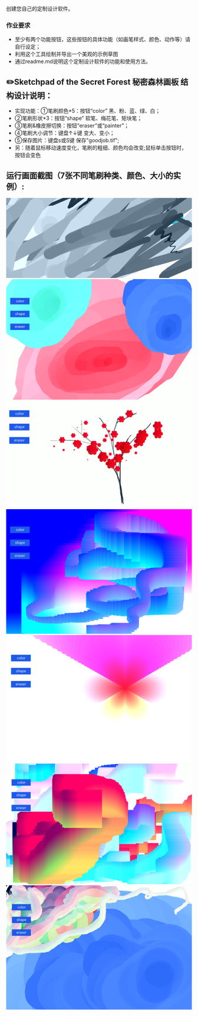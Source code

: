 创建您自己的定制设计软件。

### 作业要求

- 至少有两个功能按钮，这些按钮的具体功能（如画笔样式、颜色、动作等）请自行设定；
- 利用这个工具绘制并导出一个美观的示例草图
- 通过readme.md说明这个定制设计软件的功能和使用方法。

✏️Sketchpad of the Secret Forest 秘密森林画板
结构设计说明：  
-----------------
 - 实现功能：①笔刷颜色*5：按钮“color”  黑、粉、蓝、绿、白；
 - ②笔刷形状*3：按钮“shape”  软笔、梅花笔、矩块笔；
 - ③笔刷&橡皮擦切换：按钮“eraser”或“painter”；  
 - ④笔刷大小调节：键盘↑↓键 变大、变小；
 - ⑤保存图片：键盘s或S键 保存"goodjob.tif";
 - 另：随着鼠标移动速度变化，笔刷的粗细、颜色均会改变;鼠标单击按钮时，按钮会变色
  
运行画面截图（7张不同笔刷种类、颜色、大小的实例）:  
-----------------
![image](https://github.com/jojojolynn/520432910003-JIANG-YILIN/blob/main/img_readme/4.1.png)
![image](https://github.com/jojojolynn/520432910003-JIANG-YILIN/blob/main/img_readme/4.2.png)
![image](https://github.com/jojojolynn/520432910003-JIANG-YILIN/blob/main/img_readme/4.3.png)
![image](https://github.com/jojojolynn/520432910003-JIANG-YILIN/blob/main/img_readme/4.4.png)
![image](https://github.com/jojojolynn/520432910003-JIANG-YILIN/blob/main/img_readme/4.5.png)
![image](https://github.com/jojojolynn/520432910003-JIANG-YILIN/blob/main/img_readme/4.6.png)
![image](https://github.com/jojojolynn/520432910003-JIANG-YILIN/blob/main/img_readme/4.7.png)
